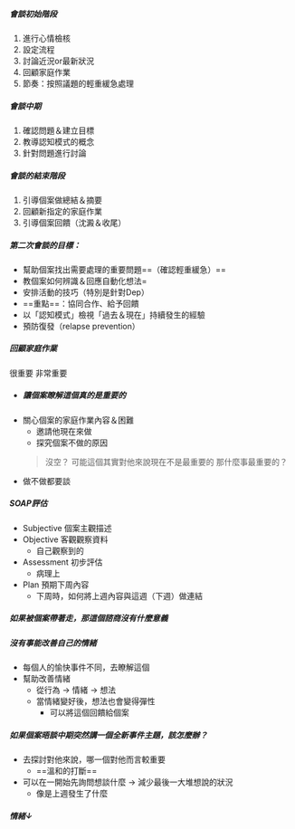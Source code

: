 ##### 會談初始階段
1. 進行心情檢核
2. 設定流程
3. 討論近況or最新狀況
4. 回顧家庭作業
5. 節奏：按照議題的輕重緩急處理

##### 會談中期
1. 確認問題＆建立目標
2. 教導認知模式的概念
3. 針對問題進行討論
##### 會談的結束階段
1. 引導個案做總結＆摘要
2. 回顧新指定的家庭作業
3. 引導個案回饋（沈澱＆收尾）

##### 第二次會談的目標：
- 幫助個案找出需要處理的重要問題==（確認輕重緩急）==
- 教個案如何辨識＆回應自動化想法=
- 安排活動的技巧（特別是針對Dep）
- ==重點==：協同合作、給予回饋
- 以「認知模式」檢視「過去＆現在」持續發生的經驗
- 預防復發（relapse prevention）

##### 回顧家庭作業
很重要 非常重要
- ##### 讓個案瞭解這個真的是重要的
- 關心個案的家庭作業內容＆困難
	- 邀請他現在來做
	- 探究個案不做的原因
	> 沒空？
	> 可能這個其實對他來說現在不是最重要的
	> 那什麼事最重要的？
- 做不做都要談

##### SOAP評估
- Subjective 個案主觀描述
- Objective 客觀觀察資料
	- 自己觀察到的
- Assessment 初步評估
	- 病理上
- Plan 預期下周內容
	- 下周時，如何將上週內容與這週（下週）做連結

##### 如果被個案帶著走，那這個諮商沒有什麼意義
##### 沒有事能改善自己的情緒
- 每個人的愉快事件不同，去瞭解這個
- 幫助改善情緒
	- 從行為 -> 情緒 -> 想法
	- 當情緒變好後，想法也會變得彈性
		- 可以將這個回饋給個案

##### 如果個案晤談中期突然講一個全新事件主題，該怎麼辦？
- 去探討對他來說，哪一個對他而言較重要
	- ==溫和的打斷==
- 可以在一開始先詢問想談什麼 -> 減少最後一大堆想說的狀況
	-  像是上週發生了什麼
#####  情緒↓
